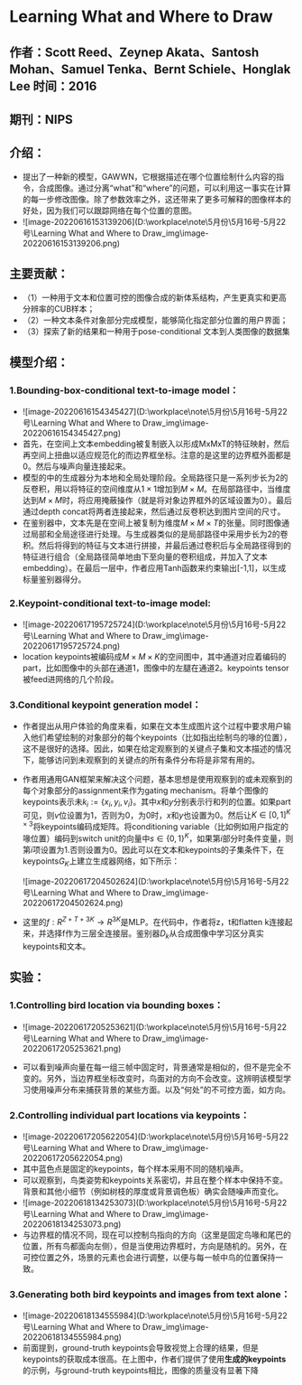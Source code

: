 # Learning What and Where to Draw

## 作者：Scott Reed、Zeynep Akata、Santosh Mohan、Samuel Tenka、Bernt Schiele、Honglak Lee 时间：2016

## 期刊：NIPS 

## 介绍：

- 提出了一种新的模型，GAWWN，它根据描述在哪个位置绘制什么内容的指令，合成图像。通过分离“what”和“where”的问题，可以利用这一事实在计算的每一步修改图像。除了参数效率之外，这还带来了更多可解释的图像样本的好处，因为我们可以跟踪网络在每个位置的意图。
- ![image-20220616153139206](D:\workplace\note\5月份\5月16号-5月22号\Learning What and Where to Draw_img\image-20220616153139206.png)

## 主要贡献：

- （1）一种用于文本和位置可控的图像合成的新体系结构，产生更真实和更高分辨率的CUB样本；
- （2）一种文本条件对象部分完成模型，能够简化指定部分位置的用户界面；
- （3）探索了新的结果和一种用于pose-conditional 文本到人类图像的数据集

## 模型介绍：

### 1.Bounding-box-conditional text-to-image model：

- ![image-20220616154345427](D:\workplace\note\5月份\5月16号-5月22号\Learning What and Where to Draw_img\image-20220616154345427.png)
- 首先，在空间上文本embedding被复制嵌入以形成MxMxT的特征映射，然后再空间上扭曲以适应规范化的而边界框坐标。注意的是这里的边界框外面都是0。然后与噪声向量连接起来。
- 模型的中的生成器分为本地和全局处理阶段。全局路径只是一系列步长为2的反卷积，用以将特征的空间维度从$1\times1$增加到$M \times M$。在局部路径中，当维度达到$M \times M$时，将应用掩蔽操作（就是将对象边界框外的区域设置为0）。最后通过depth concat将两者连接起来，然后通过反卷积达到图片空间的尺寸。
- 在鉴别器中，文本先是在空间上被复制为维度$M \times M \times T$的张量。同时图像通过局部和全局途径进行处理。与生成器类似的是局部路径中采用步长为2的卷积。然后将得到的特征与文本进行拼接，并最后通过卷积后与全局路径得到的特征进行组合（全局路径简单地由下至向量的卷积组成，并加入了文本embedding）。在最后一层中，作者应用Tanh函数来约束输出[-1,1]，以生成标量鉴别器得分。

### 2.Keypoint-conditional text-to-image model:

- ![image-20220617195725724](D:\workplace\note\5月份\5月16号-5月22号\Learning What and Where to Draw_img\image-20220617195725724.png)
- location keypoints被编码成$M \times M \times K$的空间图中，其中通道对应着编码的part，比如图像中的头部在通道1，图像中的左腿在通道2。keypoints tensor被feed进网络的几个阶段。

### 3.Conditional keypoint generation model：

- 作者提出从用户体验的角度来看，如果在文本生成图片这个过程中要求用户输入他们希望绘制的对象部分的每个keypoints（比如指出绘制鸟的喙的位置），这不是很好的选择。因此，如果在给定观察到的关键点子集和文本描述的情况下，能够访问到未观察到的关键点的所有条件分布将是非常有用的。

- 作者用通用GAN框架来解决这个问题，基本思想是使用观察到的或未观察到的每个对象部分的assignment来作为gating mechanism。将单个图像的keypoints表示未$k_i:=\{x_i,y_i,v_i\}$。其中$x$和$y$分别表示行和列的位置。如果part可见，则$v$位设置为1，否则为0，为0时，$x$和$y$也设置为0。然后让$K \in [0,1]^{K \times 3}$将keypoints编码成矩阵。将conditioning variable（比如例如用户指定的喙位置）编码到switch unit的向量中$s \in \{0,1\}^K$，如果第$i$部分时条件变量，则第$i$项设置为1.否则设置为0。因此可以在文本和keypoints的子集条件下，在keypoints$G_K$上建立生成器网络，如下所示：

  ![image-20220617204502624](D:\workplace\note\5月份\5月16号-5月22号\Learning What and Where to Draw_img\image-20220617204502624.png)

- 这里的$f:R^{Z+T+3K} \rightarrow R^{3K}$是MLP。在代码中，作者将z，t和flatten k连接起来，并选择f作为三层全连接层。鉴别器$D_k$从合成图像中学习区分真实keypoints和文本。

## 实验：

### 1.Controlling bird location via bounding boxes：

- ![image-20220617205253621](D:\workplace\note\5月份\5月16号-5月22号\Learning What and Where to Draw_img\image-20220617205253621.png)

- 可以看到噪声向量在每一组三帧中固定时，背景通常是相似的，但不是完全不变的。另外，当边界框坐标改变时，鸟面对的方向不会改变。这辨明该模型学习使用噪声分布来捕获背景的某些方面。以及“何处”的不可控方面，如方向。

### 2.Controlling individual part locations via keypoints：

- ![image-20220617205622054](D:\workplace\note\5月份\5月16号-5月22号\Learning What and Where to Draw_img\image-20220617205622054.png)
- 其中蓝色点是固定的keypoints，每个样本采用不同的随机噪声。
- 可以观察到，鸟类姿势和keypoints关系密切，并且在整个样本中保持不变。背景和其他小细节（例如树枝的厚度或背景调色板）确实会随噪声而变化。
- ![image-20220618134253073](D:\workplace\note\5月份\5月16号-5月22号\Learning What and Where to Draw_img\image-20220618134253073.png)
- 与边界框的情况不同，现在可以控制鸟指向的方向（这里是固定鸟喙和尾巴的位置，所有鸟都面向左侧），但是当使用边界框时，方向是随机的。另外，在可控位置之外，场景的元素也会进行调整，以便与每一帧中鸟的位置保持一致。

### 3.Generating both bird keypoints and images from text alone：

- ![image-20220618134555984](D:\workplace\note\5月份\5月16号-5月22号\Learning What and Where to Draw_img\image-20220618134555984.png)
- 前面提到，ground-truth keypoints会导致视觉上合理的结果，但是keypoints的获取成本很高。在上图中，作者们提供了使用**生成的keypoints**的示例，与ground-truth keypoints相比，图像的质量没有显著下降